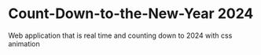 # Count-Down-to-the-New-Year 2024
Web application that is real time and counting down to 2024 with css animation
